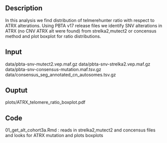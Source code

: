 ## Description

In this analysis we find distribution of telmerehunter ratio with respect to ATRX alterations. Using PBTA v17 release files we identify SNV alterations in ATRX (no CNV ATRX alt were found) from strelka2,mutect2 or concensus method and plot boxplot for ratio distributions.

## Input
data/pbta-snv-mutect2.vep.maf.gz
data/pbta-snv-strelka2.vep.maf.gz
data/pbta-snv-consensus-mutation.maf.tsv.gz
data/consensus_seg_annotated_cn_autosomes.tsv.gz

## Ouptut
plots/ATRX_telomere_ratio_boxplot.pdf

## Code
01_get_alt_cohort3a.Rmd	: reads in strelka2,mutect2 and concensus files and looks for ATRX mutation and plots boxplots

